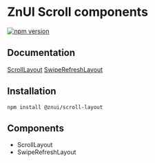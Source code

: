 # ZnUI Scroll components
[![npm version](https://badge.fury.io/js/@znui%2Fscroll-layout.svg)](https://badge.fury.io/js/@znui%2Fscroll-layout)

## Documentation
[ScrollLayout](https://ui.zation.ru/#/components/ScrollLayout)
[SwipeRefreshLayout](https://ui.zation.ru/#/components/SwipeRefreshLayout)

## Installation

```
npm install @znui/scroll-layout
```

## Components
- ScrollLayout
- SwipeRefreshLayout